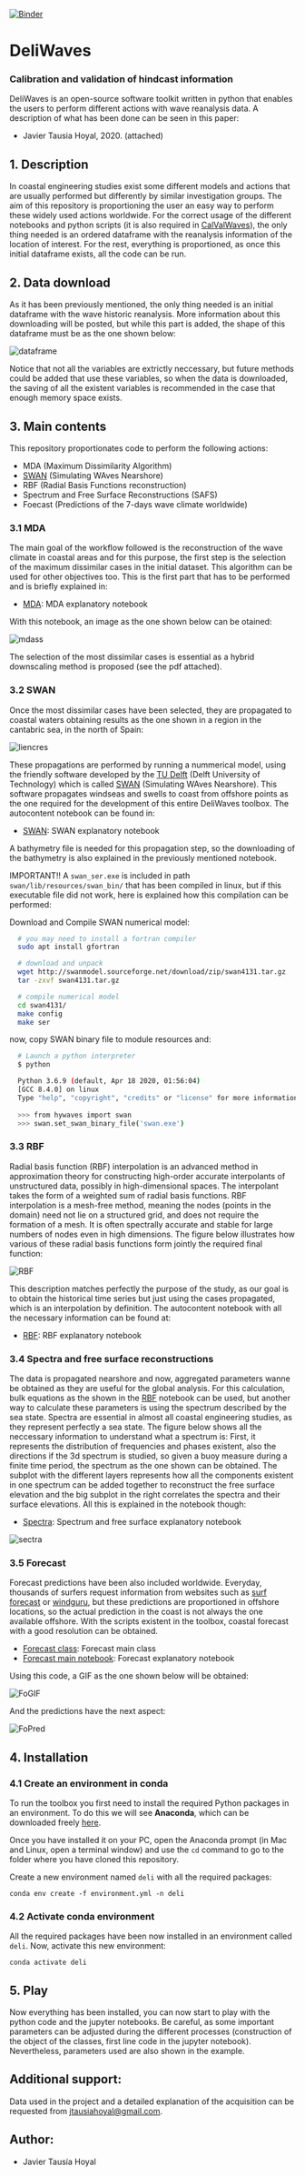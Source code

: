 [![Binder](https://mybinder.org/badge_logo.svg)](https://mybinder.org/v2/gh/javitausia/DeliWaves/master)

# DeliWaves

### Calibration and validation of hindcast information

DeliWaves is an open-source software toolkit written in python that enables the users to perform different actions with wave reanalysis data. A description of what has been done can be seen in this paper:

* Javier Tausia Hoyal, 2020. (attached)

## 1. Description

In coastal engineering studies exist some different models and actions that are usually performed but differently by similar investigation groups. The aim of this repository is proportioning the user an easy way to perform these widely used actions worldwide. For the correct usage of the different notebooks and python scripts (it is also required in [CalValWaves](https://github.com/javitausia/CalValWaves)), the only thing needed is an ordered dataframe with the reanalysis information of the location of interest. For the rest, everything is proportioned, as once this initial dataframe exists, all the code can be run.

## 2. Data download

As it has been previously mentioned, the only thing needed is an initial dataframe with the wave historic reanalysis. More information about this downloading will be posted, but while this part is added, the shape of this dataframe must be as the one shown below:

![dataframe](/images/data/dataframe.png)

Notice that not all the variables are extrictly neccessary, but future methods could be added that use these variables, so when the data is downloaded, the saving of all the existent variables is recommended in the case that enough memory space exists.

## 3. Main contents

This repository proportionates code to perform the following actions:

* MDA (Maximum Dissimilarity Algorithm)
* [SWAN](http://swanmodel.sourceforge.net/download/download.htm) (Simulating WAves Nearshore)
* RBF (Radial Basis Functions reconstruction)
* Spectrum and Free Surface Reconstructions (SAFS)
* Foecast (Predictions of the 7-days wave climate worldwide)

### 3.1 MDA

The main goal of the workflow followed is the reconstruction of the wave climate in coastal areas and for this purpose, the first step is the selection of the maximum dissimilar cases in the initial dataset. This algorithm can be used for other objectives too. This is the first part that has to be performed and is briefly explained in:

- [MDA](./mda/mda_notebook.ipynb): MDA explanatory notebook

With this notebook, an image as the one shown below can be otained:

![mdass](/images/mda/mdass.png)

The selection of the most dissimilar cases is essential as a hybrid downscaling method is proposed (see the pdf attached).

### 3.2 SWAN

Once the most dissimilar cases have been selected, they are propagated to coastal waters obtaining results as the one shown in a region in the cantabric sea, in the north of Spain:

![liencres](/images/swan/liencres.png)

These propagations are performed by running a nummerical model, using the friendly software developed by the [TU Delft](https://www.tudelft.nl/) (Delft University of Technology) which is called [SWAN](http://swanmodel.sourceforge.net/download/download.htm) (Simulating WAves Nearshore). This software propagates windseas and swells to coast from offshore points as the one required for the development of this entire DeliWaves toolbox. The autocontent notebook can be found in:

- [SWAN](./swan/swan_notebook.ipynb): SWAN explanatory notebook

A bathymetry file is needed for this propagation step, so the downloading of the bathymetry is also explained in the previously mentioned notebook.

IMPORTANT!! A `swan_ser.exe` is included in path `swan/lib/resources/swan_bin/` that has been compiled in linux, but if this executable file did not work, here is explained how this compilation can be performed:

Download and Compile SWAN numerical model:

```bash
  # you may need to install a fortran compiler
  sudo apt install gfortran

  # download and unpack
  wget http://swanmodel.sourceforge.net/download/zip/swan4131.tar.gz
  tar -zxvf swan4131.tar.gz

  # compile numerical model
  cd swan4131/
  make config
  make ser
```

now, copy SWAN binary file to module resources and:

```bash
  # Launch a python interpreter
  $ python

  Python 3.6.9 (default, Apr 18 2020, 01:56:04) 
  [GCC 8.4.0] on linux
  Type "help", "copyright", "credits" or "license" for more information.
  
  >>> from hywaves import swan
  >>> swan.set_swan_binary_file('swan.exe')
```

### 3.3 RBF

Radial basis function (RBF) interpolation is an advanced method in approximation theory for constructing high-order accurate interpolants of unstructured data, possibly in high-dimensional spaces. The interpolant takes the form of a weighted sum of radial basis functions. RBF interpolation is a mesh-free method, meaning the nodes (points in the domain) need not lie on a structured grid, and does not require the formation of a mesh. It is often spectrally accurate and stable for large numbers of nodes even in high dimensions. The figure below illustrates how various of these radial basis functions form jointly the required final function:

![RBF](/images/rbf/rbf.png)

This description matches perfectly the purpose of the study, as our goal is to obtain the historical time series but just using the cases propagated, which is an interpolation by definition. The autocontent notebook with all the necessary information can be found at:

- [RBF](./rbf/rbf_notebook.ipynb): RBF explanatory notebook

### 3.4 Spectra and free surface reconstructions

The data is propagated nearshore and now, aggregated parameters wanne be obtained as they are useful for the global analysis. For this calculation, bulk equations as the shown in the [RBF](./rbf/rbf_notebook.ipynb) notebook can be used, but another way to calculate these parameters is using the spectrum described by the sea state. Spectra are essential in almost all coastal engineering studies, as they represent perfectly a sea state. The figure below shows all the neccessary information to understand what a spectrum is: First, it represents the distribution of frequencies and phases existent, also the directions if the 3d spectrum is studied, so given a buoy measure during a finite time period, the spectrum as the one shown can be obtained. The subplot with the different layers represents how all the components existent in one spectrum can be added together to reconstruct the free surface elevation and the big subplot in the right correlates the spectra and their surface elevations. All this is explained in the notebook though:

- [Spectra](./spectra/spectra_notebook.ipynb): Spectrum and free surface explanatory notebook

![sectra](/images/spectra/spectraexlpa.png)

### 3.5 Forecast

Forecast predictions have been also included worldwide. Everyday, thousands of surfers request information from websites such as [surf forecast](https://es.surf-forecast.com/breaks/Liencres/forecasts/latest/six_day) or [windguru](https://www.windguru.cz/48699), but these predictions are proportioned in offshore locations, so the actual prediction in the coast is not always the one available offshore. With the scripts existent in the toolbox, coastal forecast with a good resolution can be obtained.

- [Forecast class](./forecast/forecast.py): Forecast main class
- [Forecast main notebook](./forecast/forecast_notebook.ipynb): Forecast explanatory notebook

Using this code, a GIF as the one shown below will be obtained:

![FoGIF](/images/forecast/forecastgit.gif)

And the predictions have the next aspect:

![FoPred](/images/forecast/forecast.png)

## 4. Installation

### 4.1 Create an environment in conda

To run the toolbox you first need to install the required Python packages in an environment. To do this we will see **Anaconda**, which can be downloaded freely [here](https://www.anaconda.com/download/).

Once you have installed it on your PC, open the Anaconda prompt (in Mac and Linux, open a terminal window) and use the `cd` command to go to the folder where you have cloned this repository.

Create a new environment named `deli` with all the required packages:

```
conda env create -f environment.yml -n deli
```
### 4.2 Activate conda environment

All the required packages have been now installed in an environment called `deli`. Now, activate this new environment:

```
conda activate deli
```

## 5. Play

Now everything has been installed, you can now start to play with the python code and the jupyter notebooks. Be careful, as some important parameters can be adjusted during the different processes (construction of the object of the classes, first line code in the jupyter notebook). Nevertheless, parameters used are also shown in the example.

## Additional support:

Data used in the project and a detailed explanation of the acquisition can be requested from jtausiahoyal@gmail.com.

## Author:

* Javier Tausía Hoyal
